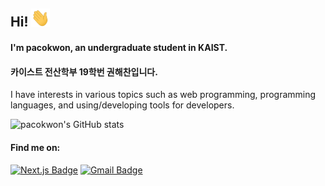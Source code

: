 ## Hi! <img src="https://raw.githubusercontent.com/pacokwon/pacokwon/master/wave.gif" width="30px">

#### I'm pacokwon, an undergraduate student in KAIST.
#### 카이스트 전산학부 19학번 권해찬입니다.

I have interests in various topics such as web programming, programming languages, and using/developing tools for developers.

![pacokwon's GitHub stats](https://github-readme-stats.vercel.app/api?username=pacokwon&theme=tokyonight&show_icons=true)

#### Find me on:
[![Next.js Badge](https://img.shields.io/badge/-Personal_Blog-000000?style=flat-square&logo=Next.js&logoColor=white&link=https://pacokwon.github.io)](https://pacokwon.github.io)
[![Gmail Badge](https://img.shields.io/badge/-haechank@gmail.com-c14438?style=flat-square&logo=Gmail&logoColor=white&link=mailto:haechank@gmail.com)](mailto:haechank@gmail.com)

